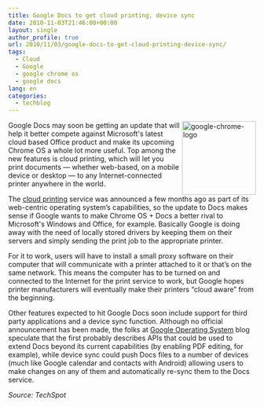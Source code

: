```yaml
---
title: Google Docs to get cloud printing, device sync
date: 2010-11-03T21:46:00+00:00
layout: single
author_profile: true
url: 2010/11/03/google-docs-to-get-cloud-printing-device-sync/
tags:
  - Cloud
  - Google
  - google chrome os
  - google docs
lang: en
categories: 
  - techblog
---
```

[<img title="google-chrome-logo" border="0" alt="google-chrome-logo" align="right" src="http://lh6.ggpht.com/_vaUVXcmC3OI/TNHRM7jBn9I/AAAAAAAADA8/g1lzqkn7Kqs/google-chrome-logo_thumb%5B2%5D.png?imgmax=800" width="150" height="150" />](http://lh3.ggpht.com/_vaUVXcmC3OI/TNHRKL3R1zI/AAAAAAAADA4/KCljNDgb_TI/s1600-h/google-chrome-logo%5B4%5D.png)Google Docs may soon be getting an update that will help it better compete against Microsoft's latest cloud based Office product and make its upcoming Chrome OS a whole lot more useful. Top among the new features is cloud printing, which will let you print documents — whether web-based, on a mobile device or desktop — to any Internet-connected printer anywhere in the world.

The [cloud printing](http://code.google.com/apis/cloudprint/docs/overview.html) service was announced a few months ago as part of its web-centric operating system’s capabilities, so the update to Docs makes sense if Google wants to make Chrome OS + Docs a better rival to Microsoft's Windows and Office, for example. Basically Google is doing away with the need of locally stored drivers by keeping them on their servers and simply sending the print job to the appropriate printer.

For it to work, users will have to install a small proxy software on their computer that will communicate with a printer attached to it or that’s on the same network. This means the computer has to be turned on and connected to the Internet for the print service to work, but Google hopes printer manufacturers will eventually make their printers “cloud aware” from the beginning.

Other features expected to hit Google Docs soon include support for third party applications and a device sync function. Although no official announcement has been made, the folks at [Google Operating System](http://googlesystem.blogspot.com/2010/11/coming-soon-in-google-docs-third-party.html) blog speculate that the first probably describes APIs that could be used to extend Docs beyond its current capabilities (by enabling PDF editing, for example), while device sync could push Docs files to a number of devices (much like Google calendar and contacts with Android) allowing users to make changes on any of them and automatically re-sync them to the Docs service.

_Source: TechSpot_